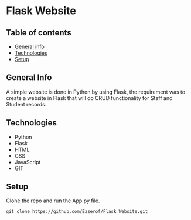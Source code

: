 # Flask Website
## Table of contents
* [General info](#general-info)
* [Technologies](#technologies)
* [Setup](#setup)

## General Info
A simple website is done in Python by using Flask, the requirement was to create a website in Flask that will do CRUD functionality for Staff and Student records.

## Technologies
* Python
* Flask
* HTML
* CSS
* JavaScript
* GIT

## Setup
Clone the repo and run the App.py file.

```
git clone https://github.com/Ezzerof/Flask_Website.git
```

